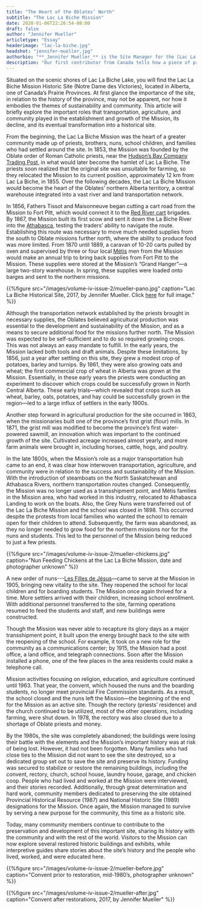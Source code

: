 ```yaml
---
title: "The Heart of the Oblates’ North"
subtitle: "The Lac La Biche Mission"
date: 2020-01-06T22:26:54-08:00
draft: false
author: "Jennifer Mueller"
articletype: "Essay"
headerimage: "lac-la-biche.jpg"
headshot: "jennifer-mueller.jpg"
authorbio: "**_Jennifer Mueller_** is the Site Manager for the [Lac La Biche Mission Historical Site](http://www.laclabichemission.com). She is the fifth generation from her family to have ties to the Mission, starting with her great-great grandfather and her great-grandparents, who settled near the Mission to farm. Subsequent generations continued to have a close relationship with the Mission, whether it was being a student at the school, working as labourers at the site, and/or attending church services. Always having a keen interest in history and archeology, Jennifer is happy to continue to work with other community members to preserve this [Canadian National Historic Site](https://www.pc.gc.ca/en/lhn-nhs) for future generations."
description: "Our first contributor from Canada tells how a piece of prairie history was preserved in northern Alberta."
---
```


Situated on the scenic shores of Lac La Biche Lake, you will find the
Lac La Biche Mission Historic Site (Notre Dame des Victories), located
in Alberta, one of Canada’s Prairie Provinces. At first glance the
importance of the site, in relation to the history of the province, may
not be apparent, nor how it embodies the themes of sustainability and
community. This article will briefly explore the important roles that
transportation, agriculture, and community played in the establishment
and growth of the Mission, its decline, and its eventual transformation
into a historical site.

From the beginning, the Lac La Biche Mission was the heart of a greater
community made up of priests, brothers, nuns, school children, and
families who had settled around the site. In 1853, the Mission was
founded by the Oblate order of Roman Catholic priests, near the [Hudson’s
Bay Company Trading Post](https://en.wikipedia.org/wiki/List\_of\_Hudson%27s\_Bay\_Company\_trading\_posts),
in what would later become the hamlet of Lac La Biche. The priests soon
realized that the original site was unsuitable for farming, so they
relocated the Mission to its current position, approximately 12 km from
Lac La Biche, in 1855. Over the following decades, the Lac La Biche
Mission would become the heart of the Oblates’ northern Alberta
territory, a central warehouse integrated into a vast river and land
transportation network.

In 1856, Fathers Tissot and Maisonneuve began cutting a cart road from
the Mission to Fort Pitt, which would connect it to the [Red River cart](http://plainshumanities.unl.edu/encyclopedia/doc/egp.tra.030) brigades.
By 1867, the Mission built its first scow and sent it down the La Biche
River into the [Athabasca](https://en.wikipedia.org/wiki/Athabasca\_River), testing the traders’
ability to navigate the route. Establishing this route was necessary to
move much needed supplies from the south to Oblate missions further
north, where the ability to produce food was more limited. From 1870
until 1889, a caravan of 10-20 carts pulled by oxen and supervised by
three or four local [Métis](https://en.wikipedia.org/wiki/M%C3%A9tis) men
from the Mission would make an annual trip to bring back supplies from
Fort Pitt to the Mission. These supplies were stored at the Mission’s
“Grand Hanger”—a large two-story warehouse. In spring, these supplies
were loaded onto barges and sent to the northern missions.

{{%figure src="/images/volume-iv-issue-2/mueller-pano.jpg" caption="Lac La Biche Historical Site, 2017, by Jennifer Mueller. Click [here](/images/volume-iv-issue-2/mueller-pano.jpg) for full image." %}}

Although the transportation network established by the priests brought
in necessary supplies, the Oblates believed agricultural production was
essential to the development and sustainability of the Mission, and as a
means to secure additional food for the missions further north. The
Mission was expected to be self-sufficient and to do so required growing
crops. This was not always an easy mandate to fulfill. In the early
years, the Mission lacked both tools and draft animals. Despite these
limitations, by 1856, just a year after settling on this site, they grew
a modest crop of potatoes, barley and turnips. By 1861, they were also
growing oats and wheat; the first commercial crop of wheat in Alberta
was grown at the Mission. Essentially, in these early years the priests
were conducting an experiment to discover which crops could be
successfully grown in North Central Alberta. These early trials—which
revealed that crops such as wheat, barley, oats, potatoes, and hay could
be successfully grown in the region—led to a large influx of settlers in
the early 1900s.

Another step forward in agricultural production for the site occurred in
1863, when the missionaries built one of the province’s first grist
(flour) mills. In 1871, the grist mill was modified to become the
province’s first water-powered sawmill, an innovation which was
important to the continued growth of the site. Cultivated acreage
increased almost yearly, and more farm animals were brought in,
including horses, cattle, hogs, and poultry.

In the late 1800s, when the Mission’s role as a major transportation hub
came to an end, it was clear how interwoven transportation, agriculture,
and community were in relation to the success and sustainability of the
Mission. With the introduction of steamboats on the North Saskatchewan
and Athabasca Rivers, northern transportation routes changed.
Consequently, the Mission was no longer used as a transshipment point,
and Métis families in the Mission area, who had worked in this industry,
relocated to Athabasca Landing to work on the boats. Also, the Grey Nuns
were transferred out of the Lac La Biche Mission and the school was
closed in 1898. This occurred despite the protests from local families
who wanted the school to remain open for their children to attend.
Subsequently, the farm was abandoned, as they no longer needed to grow
food for the northern missions nor for the nuns and students. This led
to the personnel of the Mission being reduced to just a few priests.

{{%figure src="/images/volume-iv-issue-2/mueller-chickens.jpg" caption="Nun Feeding Chickens at the Lac La Biche Mission, date and photographer unknown" %}}

A new order of nuns---[Les Filles de Jésus](https://en.wikipedia.org/wiki/Daughters\_of\_Jesus)—came to serve at
the Mission in 1905, bringing new vitality to the site. They reopened
the school for local children and for boarding students. The Mission
once again thrived for a time. More settlers arrived with their
children, increasing school enrollment. With additional personnel
transferred to the site, farming operations resumed to feed the students
and staff, and new buildings were constructed.

Though the Mission was never able to recapture its glory days as a major
transshipment point, it built upon the energy brought back to the site
with the reopening of the school. For example, it took on a new role for
the community as a communications center; by 1915, the Mission had a
post office, a land office, and telegraph connections. Soon after the
Mission installed a phone, one of the few places in the area residents
could make a telephone call.

Mission activities focusing on religion, education, and agriculture
continued until 1963. That year, the convent, which housed the nuns and
the boarding students, no longer meet provincial Fire Commission
standards. As a result, the school closed and the nuns left the
Mission—the beginning of the end for the Mission as an active site.
Though the rectory (priests’ residence) and the church continued to be
utilized, most of the other operations, including farming, were shut
down. In 1978, the rectory was also closed due to a shortage of Oblate
priests and money.

By the 1980s, the site was completely abandoned; the buildings were
losing their battle with the elements and the Mission’s important
history was at risk of being lost. However, it had not been forgotten.
Many families who had close ties to the Mission did not want to see the
site destroyed, so a dedicated group set out to save the site and
preserve its history. Funding was secured to stabilize or restore the
remaining buildings, including the convent, rectory, church, school
house, laundry house, garage, and chicken coop. People who had lived and
worked at the Mission were interviewed, and their stories recorded.
Additionally, through great determination and hard work, community
members dedicated to preserving the site obtained Provincial Historical
Resource (1987) and National Historic Site (1989) designations for the
Mission. Once again, the Mission managed to survive by serving a new
purpose for the community, this time as a historic site.

Today, many community members continue to contribute to the preservation
and development of this important site, sharing its history with the
community and with the rest of the world. Visitors to the Mission can
now explore several restored historic buildings and exhibits, while
interpretive guides share stories about the site’s history and the
people who lived, worked, and were educated here.

{{%figure src="/images/volume-iv-issue-2/mueller-before.jpg" caption="Convent prior to restoration, mid-1980’s, photographer unknown" %}}

{{%figure src="/images/volume-iv-issue-2/mueller-after.jpg" caption="Convent after restorations, 2017, by Jennifer Mueller" %}}